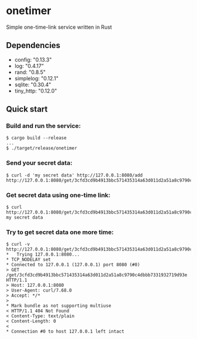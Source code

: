# onetimer
Simple one-time-link service written in Rust

## Dependencies
* config: "0.13.3"
* log: "0.4.17"
* rand: "0.8.5"
* simplelog: "0.12.1"
* sqlite: "0.30.4"
* tiny_http: "0.12.0"

## Quick start

### Build and run the service:
```console
$ cargo build --release
...
$ ./target/release/onetimer
```

### Send your secret data:
```console
$ curl -d 'my secret data' http://127.0.0.1:8080/add
http://127.0.0.1:8080/get/3cfd3cd9b4913bbc571435314a63d011d2a51a8c9790c4dbbb7331932719d93e
```

### Get secret data using one-time link:
```console
$ curl http://127.0.0.1:8080/get/3cfd3cd9b4913bbc571435314a63d011d2a51a8c9790c4dbbb7331932719d93e
my secret data
```

### Try to get secret data one more time:
```console
$ curl -v http://127.0.0.1:8080/get/3cfd3cd9b4913bbc571435314a63d011d2a51a8c9790c4dbbb7331932719d93e
*   Trying 127.0.0.1:8080...
* TCP_NODELAY set
* Connected to 127.0.0.1 (127.0.0.1) port 8080 (#0)
> GET /get/3cfd3cd9b4913bbc571435314a63d011d2a51a8c9790c4dbbb7331932719d93e HTTP/1.1
> Host: 127.0.0.1:8080
> User-Agent: curl/7.68.0
> Accept: */*
>
* Mark bundle as not supporting multiuse
< HTTP/1.1 404 Not Found
< Content-Type: text/plain
< Content-Length: 0
<
* Connection #0 to host 127.0.0.1 left intact
```
